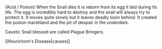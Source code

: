 (Acid / Poison) When the Snail dies it is reborn from its egg it laid during its life. The egg is incredibly hard to destroy and the snail will always try to protect it. It moves quite slowly but it leaves deadly toxin behind. It created the poison marshland and the pit of despair in the underdark.

Caustic Snail blessed are called Plague Bringers.

[[Keurichom's Disease|causes]]